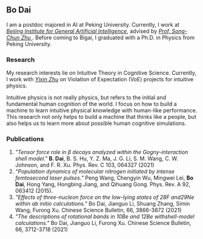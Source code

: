 ## Bo Dai

I am a postdoc majored in AI at Peking University.  Currently, I work at [*Beijing Institute for General Artificial Intelligence*](https://www.bigai.ai/), advised by [*Prof. Song-Chun Zhu* ](http://www.stat.ucla.edu/~sczhu/). Before coming to Bigai, I graduated with a Ph.D. in Physics from Peking University.

### Research

My research interests lie on Intuitive Theory in Cognitive Science. Currently, I work with [*Yixin Zhu*](https://www.yzhu.io/) on Violation of Expectation (VoE) projects for intuitive physics.

Intuitive physics is not really physics, but refers to the initial and fundamental human cognition of the world. I focus on how to build a machine to learn intuitive physical knowledge with human-like performance. This research not only helps to build a machine that thinks like a people, but also helps us to learn more about possible human cognitive simulations.

### Publications

1. *"Tensor force role in β decays analyzed within the Gogny-interaction shell model."*  **B. Dai**, B. S. Hu, Y. Z. Ma, J. G. Li, S. M. Wang, C. W. Johnson, and F. R. Xu. Phys. Rev. C 103, 064327 (2021)
2. *“Population dynamics of molecular nitrogen initiated by intense femtosecond laser pulses.”* Peng Wang, Chengyin Wu, Mingwei Lei, **Bo Dai**, Hong Yang, Hongbing Jiang, and Qihuang Gong. Phys. Rev. A 92, 063412 (2015).
3. *"Effects of three-nucleon force on the low-lying states of 28F and29Ne within ab initio calculations."* Bo Dai, Jianguo Li, Shuang Zhang, Simin Wang, Furong Xu. Chinese Science Bulletin, 66, 3866-3872 (2021)
4. *"The descriptions of rotational bands in 10Be and 12Be withshell-model calculations."* Bo Dai, Jianguo Li, Furong Xu. Chinese Science Bulletin, 66, 3712-3718 (2021)
